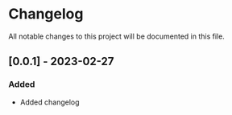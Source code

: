 # Changelog

All notable changes to this project will be documented in this file.

## [0.0.1] - 2023-02-27

### Added

- Added changelog
